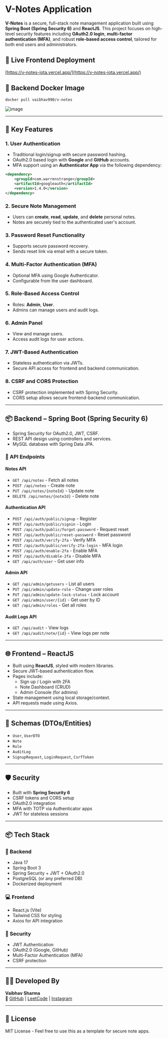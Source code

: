 
# V-Notes Application

**V-Notes** is a secure, full-stack note management application built using **Spring Boot (Spring Security 6)** and **ReactJS**. This project focuses on high-level security features including **OAuth2.0 login**, **multi-factor authentication (MFA)**, and robust **role-based access control**, tailored for both end users and administrators.

## 🚀 Live Frontend Deployment
[https://v-notes-iota.vercel.app/](https://v-notes-iota.vercel.app/)

## 🐳 Backend Docker Image
```
docker pull vaibhav990/v-notes
```
![image](https://github.com/user-attachments/assets/596e39ff-290b-402b-bc97-4d4fe9d37383)


---

## 🔐 Key Features

### 1. **User Authentication**
- Traditional login/signup with secure password hashing.
- OAuth2.0 based login with **Google** and **GitHub** accounts.
- MFA support using an **Authenticator App** via the following dependency:

```xml
<dependency>
    <groupId>com.warrenstrange</groupId>
    <artifactId>googleauth</artifactId>
    <version>1.4.0</version>
</dependency>
```

### 2. **Secure Note Management**
- Users can **create**, **read**, **update**, and **delete** personal notes.
- Notes are securely tied to the authenticated user's account.

### 3. **Password Reset Functionality**
- Supports secure password recovery.
- Sends reset link via email with a secure token.

### 4. **Multi-Factor Authentication (MFA)**
- Optional MFA using Google Authenticator.
- Configurable from the user dashboard.

### 5. **Role-Based Access Control**
- Roles: **Admin**, **User**.
- Admins can manage users and audit logs.

### 6. **Admin Panel**
- View and manage users.
- Access audit logs for user actions.

### 7. **JWT-Based Authentication**
- Stateless authentication via JWTs.
- Secure API access for frontend and backend communication.

### 8. **CSRF and CORS Protection**
- CSRF protection implemented with Spring Security.
- CORS setup allows secure frontend-backend communication.

---

## 📦 Backend – Spring Boot (Spring Security 6)
- Spring Security for OAuth2.0, JWT, CSRF.
- REST API design using controllers and services.
- MySQL database with Spring Data JPA.

### 🔁 API Endpoints

#### Notes API
- `GET /api/notes` - Fetch all notes
- `POST /api/notes` - Create note
- `PUT /api/notes/{noteId}` - Update note
- `DELETE /api/notes/{noteId}` - Delete note

#### Authentication API
- `POST /api/auth/public/signup` - Register
- `POST /api/auth/public/signin` - Login
- `POST /api/auth/public/forgot-password` - Request reset
- `POST /api/auth/public/reset-password` - Reset password
- `POST /api/auth/verify-2fa` - Verify MFA
- `POST /api/auth/public/verify-2fa-login` - MFA login
- `POST /api/auth/enable-2fa` - Enable MFA
- `POST /api/auth/disable-2fa` - Disable MFA
- `GET /api/auth/user` - Get user info

#### Admin API
- `GET /api/admin/getusers` - List all users
- `PUT /api/admin/update-role` - Change user roles
- `PUT /api/admin/update-lock-status` - Lock account
- `GET /api/admin/user/{id}` - Get user by ID
- `GET /api/admin/roles` - Get all roles

#### Audit Logs API
- `GET /api/audit` - View logs
- `GET /api/audit/note/{id}` - View logs per note

---

## 🌐 Frontend – ReactJS
- Built using **ReactJS**, styled with modern libraries.
- Secure JWT-based authentication flow.
- Pages include:
  - Sign up / Login with 2FA
  - Note Dashboard (CRUD)
  - Admin Console (for admins)
- State management using local storage/context.
- API requests made using Axios.

---

## 📁 Schemas (DTOs/Entities)
- `User`, `UserDTO`
- `Note`
- `Role`
- `AuditLog`
- `SignupRequest`, `LoginRequest`, `CsrfToken`

---

## 🛡️ Security
- Built with **Spring Security 6**
- CSRF tokens and CORS setup
- OAuth2.0 integration
- MFA with TOTP via Authenticator apps
- JWT for stateless sessions

---

## 📦 Tech Stack

### 🧩 Backend
- Java 17
- Spring Boot 3
- Spring Security + JWT + OAuth2.0
- PostgreSQL (or any preferred DB)
- Dockerized deployment

### 💻 Frontend
- React.js (Vite)
- Tailwind CSS for styling
- Axios for API integration

### 🔐 Security
- JWT Authentication
- OAuth2.0 (Google, GitHub)
- Multi-Factor Authentication (MFA)
- CSRF protection

---

## 👨‍💻 Developed By

**Vaibhav Sharma**  
🔗 [GitHub](https://github.com/Vaibhav4228) | [LeetCode](https://leetcode.com/u/vaibhav990/) | [Instagram](https://www.instagram.com/vaibhav_sharmatic9?igsh=dXA4aGNvcmJyMW56)

---


## 📄 License
MIT License - Feel free to use this as a template for secure note apps.
